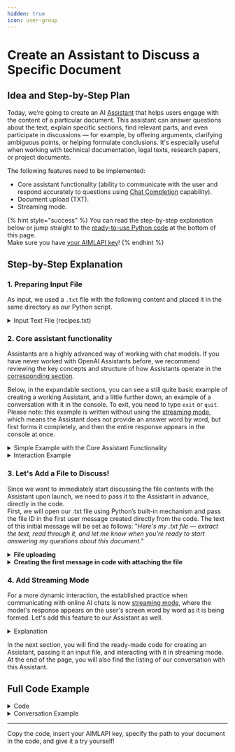 ```yaml
---
hidden: true
icon: user-group
---
```


# Create an Assistant to Discuss a Specific Document

## Idea and Step-by-Step Plan

Today, we’re going to create an AI [Assistant](../solutions/openai/assistants/) that helps users engage with the content of a particular document. This assistant can answer questions about the text, explain specific sections, find relevant parts, and even participate in discussions — for example, by offering arguments, clarifying ambiguous points, or helping formulate conclusions. It's especially useful when working with technical documentation, legal texts, research papers, or project documents.

The following features need to be implemented:

* Core assistant functionality (ability to communicate with the user and respond accurately to questions using [Chat Completion](../capabilities/completion-or-chat-models.md) capability).
* Document upload (TXT).
* Streaming mode.

{% hint style="success" %}
You can read the step-by-step explanation below or jump straight to the [ready-to-use Python code](create-an-assistant-to-discuss-a-specific-document.md#full-code-example) at the bottom of this page. \
Make sure you have [your AIMLAPI key](https://aimlapi.com/app/keys)!
{% endhint %}

## Step-by-Step Explanation

### 1. Preparing Input File

As input, we used a `.txt` file with the following content and placed it in the same directory as our Python script.

<details>

<summary>Input Text File (recipes.txt)</summary>

{% code overflow="wrap" %}
```
1. Sun-Dried Tomato & Garlic Pasta

Prep Time: 25 minutes
Servings: 2

Ingredients:
•	200g spaghetti
•	6–8 sun-dried tomatoes in oil
•	2 garlic cloves
•	Olive oil — 2 tbsp
•	Salt — to taste
•	Black pepper — to taste
•	Fresh basil (optional)
Required Kitchen Tools:
•	Large pot
•	Frying pan
•	Strainer
•	Cutting board & knife
•	Wooden spoon
Instructions:
1.	Boil a large pot of salted water and cook the spaghetti according to package instructions.
2.	While the pasta cooks, finely chop the garlic and sun-dried tomatoes.
3.	In a frying pan, heat olive oil over medium heat. Add garlic and cook for 30 seconds until fragrant.
4.	Add sun-dried tomatoes and stir for 2–3 minutes.
5.	Drain the pasta and toss it into the pan with the tomato-garlic mixture.
6.	Mix well, season with salt and pepper, and garnish with fresh basil if desired.
7.	Serve hot.


2. Chickpea & Avocado Salad

Prep Time: 15 minutes
Servings: 2

Ingredients:
•	1 can of chickpeas (400g), drained and rinsed
•	1 ripe avocado, diced
•	1 small red onion, finely chopped
•	Juice of 1 lemon
•	Olive oil — 1 tbsp
•	Salt & pepper — to taste
•	Fresh parsley (optional)
Required Kitchen Tools:
•	Mixing bowl
•	Cutting board & knife
•	Fork or spoon
•	Citrus squeezer (optional)
Instructions:
1.	In a bowl, combine chickpeas, diced avocado, and chopped red onion.
2.	Squeeze in lemon juice and drizzle with olive oil.
3.	Season with salt and pepper.
4.	Toss everything gently to mix, trying not to mash the avocado.
5.	Top with chopped parsley if desired.
6.	Serve immediately or chill for 10 minutes.


3. Quick Oatmeal Banana Cookies
Prep Time: 10 minutes
Bake Time: 15 minutes
Servings: ~12 cookies

Ingredients:
•	2 ripe bananas
•	1 cup rolled oats
•	1/4 cup chocolate chips or chopped nuts (optional)
•	1/2 tsp cinnamon (optional)
Required Kitchen Tools:
•	Mixing bowl
•	Fork or potato masher
•	Baking tray
•	Parchment paper
•	Oven
Instructions:
1.	Preheat oven to 180°C (350°F). Line a baking tray with parchment paper.
2.	In a bowl, mash the bananas until smooth.
3.	Mix in oats and any add-ins like chocolate chips or cinnamon.
4.	Scoop spoonfuls of the mixture onto the tray and flatten slightly.
5.	Bake for 12–15 minutes until edges are golden.
6.	Let cool for a few minutes before serving.

```
{% endcode %}

</details>

### 2. Core assistant functionality

Assistants are a highly advanced way of working with chat models. If you have never worked with OpenAI Assistants before, we recommend reviewing the key concepts and structure of how Assistants operate in the [corresponding section](../solutions/openai/assistants/#main-entities-in-assistants-workflow).

Below, in the expandable sections, you can see a still quite basic example of creating a working Assistant, and a little further down, an example of a conversation with it in the console. To exit, you need to type `exit` or `quit`. Please note: this example is written without using the [streaming mode](../capabilities/streaming-mode.md), which means the Assistant does not provide an answer word by word, but first forms it completely, and then the entire response appears in the console at once.

<details>

<summary>Simple Example with the Core Assistant Functionality </summary>

```python
import openai
from openai import OpenAI

# Connect to OpenAI API
client = OpenAI(
    api_key="<YOUR_AIMLAPI_KEY>",
    base_url="https://api.aimlapi.com/"
)

# Create an assistant
my_assistant = client.beta.assistants.create(
    instructions="You are a helpful assistant.",
    name="AI Assistant",
    model="gpt-4o",  # Specify the model
)

assistant_id = my_assistant.id  # Store assistant ID
thread = client.beta.threads.create()  # Create a new thread
thread_id = thread.id  # Store the thread ID

def initial_request():
    client.beta.threads.messages.create(
        thread_id=thread.id,
        role="user",
        content="Hi! Let's chat!",
    )


def send_message(user_message):
    """Send a message to the assistant and receive a full response"""
    if not user_message.strip():
        print("⚠️ Message cannot be empty!")
        return

    # Add the user's message to the thread
    client.beta.threads.messages.create(
        thread_id=thread_id,
        role="user",
        content=user_message
    )

    # Start a new run and wait for completion
    run = client.beta.threads.runs.create_and_poll(
        thread_id=thread_id,
        assistant_id=assistant_id,
        instructions="Keep responses concise and clear."
    )

    # Check if the run was successful
    if run.status == "completed":
        # Retrieve messages from the thread
        messages = client.beta.threads.messages.list(thread_id=thread_id)
        
        # Find the last assistant message
        for message in reversed(messages.data):
            if message.role == "assistant":
                print()  # Add an empty line for spacing
                print(f"assistant > {message.content[0].text.value}")
                return

    print("⚠️ Error: Failed to get a response from the assistant.")


# Main chat loop
initial_request()
print("🤖 AI Assistant is ready! Type 'exit' to quit.")
while True:
    user_input = input("\nYou > ")
    if user_input.lower() in ["exit", "quit"]:
        print("👋 Chat session ended. See you next time!")
        break
    send_message(user_input)

```

</details>

<details>

<summary>Interaction Example</summary>

{% code overflow="wrap" %}
```
🤖 AI Assistant is ready! Type 'exit' to quit.

You > Hi! What could we discuss today?

assistant > Hi there! We could chat about a wide range of topics. Here are a few options:
Current events or news updates.
Technology advancements.
Book or movie recommendations.
Travel destinations.
Hobbies or personal interests.
Let me know what you’re interested in!

You > Cool! Okay, maybe next time! Bye!

assistant > Goodbye! If you have more questions in the future, feel free to ask. Have a great day! 😊

You > exit

👋 Chat session ended. See you next time!
```
{% endcode %}

</details>

### 3. Let's Add a File to Discuss!

Since we want to immediately start discussing the file contents with the Assistant upon launch, we need to pass it to the Assistant in advance, directly in the code.\
First, we will open our .txt file using Python’s built-in mechanism and pass the file ID in the first user message created directly from the code. The text of this initial message will be set as follows: "_Here's my .txt file — extract the text, read through it, and let me know when you're ready to start answering my questions about this document._"

<details>

<summary><strong>File uploading</strong></summary>

{% code overflow="wrap" %}
```python
file = client.files.create(
    file=open("recipes.txt", "rb"),
    purpose='assistants'
)
print(file)
```
{% endcode %}

</details>

<details>

<summary><strong>Creating the first message in code with attaching the file</strong></summary>

{% code overflow="wrap" %}
```python
# First message with file attachment
client.beta.threads.messages.create(
    thread_id=thread.id,
    role="user",
    content="Here's my .txt file — extract the text, read through it, and let me know when you're ready to start answering my questions about this document.",
    attachments=[
        {
            "file_id": txt_id,
            "tools": [{"type": "file_search"}]
        }
    ]
)
```
{% endcode %}

</details>

### 4. Add Streaming Mode

For a more dynamic interaction, the established practice when communicating with online AI chats is now [streaming mode](../capabilities/streaming-mode.md), where the model's response appears on the user's screen word by word as it is being formed. Let's add this feature to our Assistant as well.

<details>

<summary>Explanation</summary>

**How to handle events**

To do this, we will use the pre-built `EventHandler` class from the `AssistantEventHandler` library.

```python
from openai import AssistantEventHandler
```

Creating the handler:

{% code overflow="wrap" %}
```python
# Custom event handler to stream assistant responses
class EventHandler(AssistantEventHandler):
    def on_text_created(self, text):
        print("\nassistant >", end="", flush=True)

    def on_text_delta(self, delta, snapshot):
        print(delta.value, end="", flush=True)

    def on_tool_call_created(self, tool_call):
        print(f"\nassistant > {tool_call.type}\n", flush=True)

    def on_tool_call_delta(self, delta, snapshot):
        if delta.type == 'file_search':
            if delta.file_search.input:
                print(delta.file_search.input, end="", flush=True)
            if delta.file_search.outputs:
                print(f"\n\noutput >", flush=True)
                for output in delta.file_search.outputs:
                    if output.type == "logs":
                        print(f"\n{output.logs}", flush=True)
```
{% endcode %}

**What events are handled**

`on_text_created(self, text)`

Triggered when the assistant creates a text response. The code simply prints `assistant >` to indicate the beginning of the output.

**`on_text_delta(self, delta, snapshot)`**

Triggered when new parts of text (tokens) arrive. The code prints each new word or letter to the console without a newline (end=""), creating the effect of the text appearing gradually.

`on_tool_call_created(self, tool_call)`

Triggered if the assistant decides to use one of the tools (e.g., Code Interpreter or external APIs). The code simply prints the type of the invoked tool.

`on_tool_call_delta(self, delta, snapshot)`

Triggered when the assistant sends data to a tool or receives a result from it.

***

**How it works**

When the assistant starts forming a response, it triggers `on_text_created`.

Then, as tokens are generated, `on_text_delta` is triggered, updating the text in real time.

If a tool is used in the response, `on_tool_call_created` is triggered, followed by `on_tool_call_delta` to show the process of the tool handling the data.

</details>

In the next section, you will find the ready-made code for creating an Assistant, passing it an input file, and interacting with it in streaming mode. At the end of the page, you will also find the listing of our conversation with this Assistant.

## Full Code Example

<details>

<summary>Code</summary>

{% code overflow="wrap" %}
```python
import openai
from openai import OpenAI
from openai import AssistantEventHandler

client = openai.OpenAI(
    base_url="https://api.aimlapi.com/",
    # Replace with your AIMLAPI key
    api_key="<YOUR_AIMLAPI_KEY>"
)

# Custom event handler to stream assistant responses
class EventHandler(AssistantEventHandler):
    def on_text_created(self, text):
        print("\nassistant >", end="", flush=True)

    def on_text_delta(self, delta, snapshot):
        print(delta.value, end="", flush=True)

    def on_tool_call_created(self, tool_call):
        print(f"\nassistant > {tool_call.type}\n", flush=True)

    def on_tool_call_delta(self, delta, snapshot):
        if delta.type == 'file_search':
            if delta.file_search.input:
                print(delta.file_search.input, end="", flush=True)
            if delta.file_search.outputs:
                print(f"\n\noutput >", flush=True)
                for output in delta.file_search.outputs:
                    if output.type == "logs":
                        print(f"\n{output.logs}", flush=True)

# Upload the TXT file
file = client.files.create(
    file=open("recipes.txt", "rb"),
    purpose="assistants"
)
txt_id = file.id

# Create the assistant with appropriate instructions
assistant = client.beta.assistants.create(
    name="Recipe Assistant",
    instructions="You assist with questions based on the information from the file that was uploaded to you.",
    tools=[{"type": "file_search"}],
    model="gpt-4o"  # Specify the model
)

# Create a thread for the conversation
thread = client.beta.threads.create()

# First message with file attachment
client.beta.threads.messages.create(
    thread_id=thread.id,
    role="user",
    content="Here's my .txt file — extract the text, read through it, and let me know when you're ready to start answering my questions about this document.",
    attachments=[
        {
            "file_id": txt_id,
            "tools": [{"type": "file_search"}]
        }
    ]
)

# Start the initial run and stream the response
with client.beta.threads.runs.stream(
    thread_id=thread.id,
    assistant_id=assistant.id,
    event_handler=EventHandler()
) as stream:
    stream.until_done()

# Start the interactive loop for further conversation
while True:
    user_input = input("\nYou > ")
    if user_input.lower() in ["exit", "quit"]:
        break

    client.beta.threads.messages.create(
        thread_id=thread.id,
        role="user",
        content=user_input
    )

    with client.beta.threads.runs.stream(
        thread_id=thread.id,
        assistant_id=assistant.id,
        event_handler=EventHandler()
    ) as stream:
        stream.until_done()

```
{% endcode %}

</details>

<details>

<summary>Conversation Example</summary>

{% code overflow="wrap" %}
```
assistant > file_search

assistant >I've accessed the file you uploaded and am ready to assist you with any questions you have about its content. Please feel free to ask!

You > Glad to hear that! Could you briefly summarize what kind of information is contained in this document?

assistant > file_search

assistant >The document you uploaded contains recipes for three different dishes. Here's a brief summary of each:

1. **Sun-Dried Tomato & Garlic Pasta**: This recipe involves cooking spaghetti and then mixing it with a sautéed mixture of garlic and sun-dried tomatoes. It also includes optional garnishing with fresh basil.

2. **Chickpea & Avocado Salad**: This is a quick salad recipe that combines chickpeas, avocado, and red onion, dressed with lemon juice and olive oil. Optional parsley can be added for garnish.

3. **Quick Oatmeal Banana Cookies**: A simple cookie recipe that uses ingredients like ripe bananas and rolled oats, with optional additions like chocolate chips or nuts. The cookies are baked until golden brown【9:0†recipes.txt】.

Feel free to ask any further questions you may have about this document!

You > What's the fastest dish to make?

assistant >The fastest dish to make from the document is the **Chickpea & Avocado Salad**. It requires no cooking and is primarily a matter of combining ingredients like chickpeas, avocado, red onion, lemon juice, and olive oil. The preparation time 
is minimal, especially if you have canned chickpeas which just need to be rinsed【9:0†recipes.txt】.

You > Thanx! is there smth else vegan?  

assistant >Yes, aside from the Chickpea & Avocado Salad, the **Sun-Dried Tomato & Garlic Pasta** is also vegan. It consists of simple ingredients like spaghetti, garlic, and sun-dried tomatoes, with optional basil for garnishing【9:0†recipes.txt】.

You > Awesome, I'm off to the store to get some garlic! By the way, what do your notes mean? like "【9:0†recipes.txt】" 

assistant >The notes like "【9:0†recipes.txt】" are citations that refer back to the specific part of the document where the 
information was found. The numbers indicate:

- `9`: The index of the message or query where this information was accessed.
- `0`: The specific result in the search query result list.
- `recipes.txt`: The name of the document from which the information was extracted.

These citations help keep track of sources for extracted information.

You > Cool, you're honestly really easy to work with! Thanks and see you soon!

assistant >Thank you for your kind words! I'm glad I could help. Don't hesitate to return if you have more questions in the future. Have a great time cooking and see you soon!

You > exit
```
{% endcode %}

</details>

***

Copy the code, insert your AIMLAPI key, specify the path to your document in the code, and give it a try yourself!

